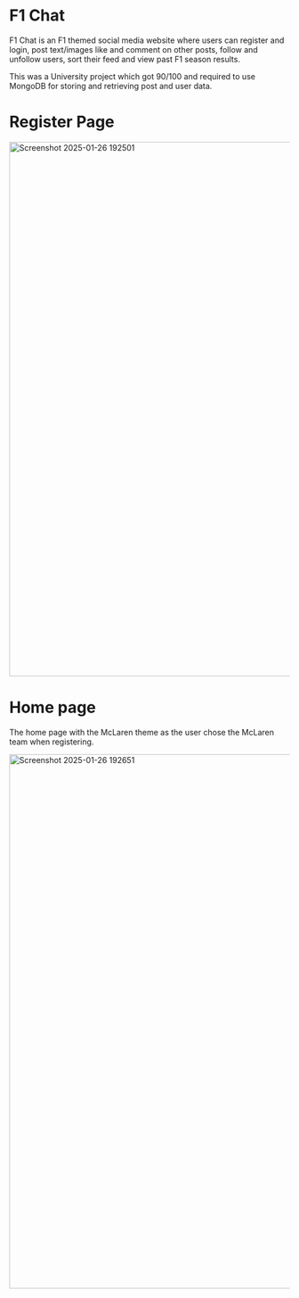 # F1 Chat

F1 Chat is an F1 themed social media website where users can register and login, post text/images like and comment on other posts, follow and unfollow users, sort their feed 
and view past F1 season results.

This was a University project which got 90/100 and required to use MongoDB for storing and retrieving post and user data.

# Register Page

<img width="959" alt="Screenshot 2025-01-26 192501" src="https://github.com/user-attachments/assets/d5744e8f-f984-4595-b380-7b1a251fe7dd" />

# Home page 
The home page with the McLaren theme as the user chose the McLaren team when registering.

<img width="959" alt="Screenshot 2025-01-26 192651" src="https://github.com/user-attachments/assets/c0355d32-f9f3-4a42-b0fc-7e5113722bd7" />





